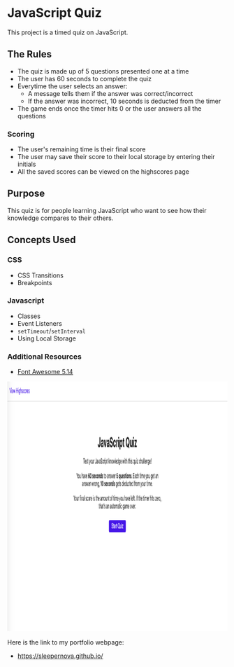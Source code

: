 # JavaScript Quiz
This project is a timed quiz on JavaScript.  

## The Rules
- The quiz is made up of 5 questions presented one at a time
- The user has 60 seconds to complete the quiz
- Everytime the user selects an answer:
  - A message tells them if the answer was correct/incorrect
  - If the answer was incorrect, 10 seconds is deducted from the timer
- The game ends once the timer hits 0 or the user answers all the questions

### Scoring
- The user's remaining time is their final score
- The user may save their score to their local storage by entering their initials
- All the saved scores can be viewed on the highscores page

## Purpose
This quiz is for people learning JavaScript who want to see how their knowledge compares to their others. 

## Concepts Used
### CSS
- CSS Transitions
- Breakpoints

### Javascript
- Classes
- Event Listeners
- `setTimeout`/`setInterval`
- Using Local Storage

### Additional Resources
- [Font Awesome 5.14](https://fontawesome.com/)

<img src="image/init.png" alt="JS Quiz" width="1310px" height="570px">

Here is the link to my portfolio webpage:
- https://sleepernova.github.io/ 